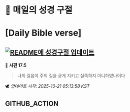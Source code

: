 # 🙏 매일의 성경 구절
# [Daily Bible verse]
## [![README에 성경구절 업데이트](https://github.com/DONGSUKA/first_test/actions/workflows/update-readme-bible.yml/badge.svg)](https://github.com/DONGSUKA/first_test/actions/workflows/update-readme-bible.yml)
<!-- START_BIBLE_VERSE -->
📖 **시편 17:5**
> 나의 걸음이 주의 길을 굳게 지키고 실족하지 아니하였나이다

🕊️ _업데이트 시각: 2025-10-21 05:13:58 KST_
  <!-- END_BIBLE_VERSE -->
## GITHUB_ACTION
